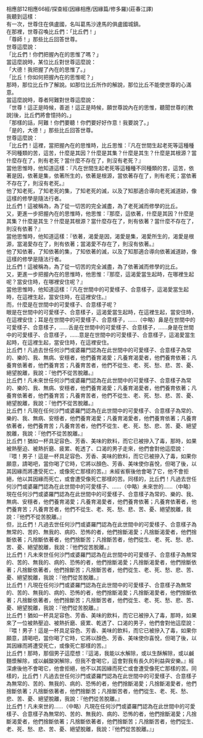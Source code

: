 相應部12相應66經/探查經(因緣相應/因緣篇/修多羅)(莊春江譯)  
我聽到這樣：  
有一次，世尊住在俱盧國，名叫葛馬沙達馬的俱盧國城鎮。  
在那裡，世尊召喚比丘們：「比丘們！」  
「尊師！」那些比丘回答世尊。  
世尊這麼說：  
「比丘們！你們把握內在的思惟了嗎？」  
當這麼說時，某位比丘對世尊這麼說：  
「大德！我把握了內在的思惟了。」  
「比丘！你如何把握內在的思惟呢？」  
那時，那位比丘作了解說。如那位比丘所作的解說，那位比丘不能使世尊的心滿意。  
當這麼說時，尊者阿難對世尊這麼說：  
「世尊！這正是時候，善逝！這正是時候，願世尊說內在的思惟，聽聞世尊的[教說]後，比丘們將會憶持的。」  
「那樣的話，阿難！你們要聽！你們要好好作意！我要說了。」  
「是的，大德！」那些比丘回答世尊。  
世尊這麼說：  
「比丘們！這裡，當把握內在的思惟時，比丘思惟：『凡在世間生起老死等這種種不同種類的苦，這苦，什麼是其因？什麼是其集？什麼是其生？什麼是其根源？當什麼存在了，則有老死？當什麼不存在了，則沒有老死？』  
當他思惟時，他知道這樣：『凡在世間生起老死等這種種不同種類的苦，這苦，依著是因，依著是集，依著所生的，依著是根源，當依著存在了，則有老死；當依著不存在了，則沒有老死。』  
他了知老死，了知老死的集，了知老死的滅，以及了知那適合導向老死滅道跡，像這樣的修學是隨法行者。  
比丘們！這被稱為，為了從一切苦的完全滅盡，為了老死滅而修學的比丘。  
又，更進一步把握內在的思惟時，他思惟：『那麼，這依著，什麼是其因？什麼是其集？什麼是其生？什麼是其根源？當什麼存在了，則有依著？當什麼不存在了，則沒有依著？』  
當他思惟時，他知道這樣：『依著，渴愛是因，渴愛是集，渴愛所生的，渴愛是根源，當渴愛存在了，則有依著；當渴愛不存在了，則沒有依著。』  
他了知依著，了知依著的集，了知依著的滅，以及了知那適合導向依著滅道跡，像這樣的修學是隨法行者。  
比丘們！這被稱為，為了從一切苦的完全滅盡，為了依著滅而修學的比丘。  
又，更進一步把握內在的思惟時，他思惟：『那麼，這渴愛當生起時，在哪裡生起呢？當安住時，在哪裡安住呢？』  
當他思惟時，他知道這樣：『凡在世間中的可愛樣子、合意樣子，這渴愛當生起時，在這裡生起，當安住時，在這裡安住。』  
而，什麼是在世間中的可愛樣子、合意樣子呢？  
眼是在世間中的可愛樣子、合意樣子，這渴愛當生起時，在這裡生起，當安住時，在這裡安住；耳是在世間中的可愛樣子、合意樣子，……（中略）鼻是在世間中的可愛樣子、合意樣子，……舌是在世間中的可愛樣子、合意樣子，……身是在世間中的可愛樣子、合意樣子，……意是在世間中的可愛樣子、合意樣子，這渴愛當生起時，在這裡生起，當安住時，在這裡安住。  
比丘們！凡過去世任何沙門或婆羅門認為在此世間中的可愛樣子、合意樣子為常的、樂的、我、無病、安穩者，他們養育渴愛；凡養育渴愛者，他們養育依著；凡養育依著者，他們養育苦；凡養育苦者，他們不從生、老、死、愁、悲、苦、憂、絕望脫離，我說：『他們不從苦脫離。』  
比丘們！凡未來世任何沙門或婆羅門認為在此世間中的可愛樣子、合意樣子為常的、樂的、我、無病、安穩者，他們養育渴愛；凡養育渴愛者，他們養育依著；凡養育依著者，他們養育苦；凡養育苦者，他們不從生、老、死、愁、悲、苦、憂、絕望脫離，我說：『他們不從苦脫離。』  
比丘們！凡現在任何沙門或婆羅門認為在此世間中的可愛樣子、合意樣子為常的、樂的、我、無病、安穩者，他們養育渴愛；凡養育渴愛者，他們養育依著；凡養育依著者，他們養育苦；凡養育苦者，他們不從生、老、死、愁、悲、苦、憂、絕望脫離，我說：『他們不從苦脫離。』  
比丘們！猶如一杯具足容色、芳香、美味的飲料，而它已被摻入了毒，那時，如果被熱壓迫、被熱折磨、疲累、乾透了、口渴的男子走來，他們會對他這麼說：『喂！男子！這是一杯具足容色、芳香、美味的飲料，而它已被摻入了毒，如果你願意，請喝吧，當你喝了它時，它將以顏色、芳香、美味使你喜悅，但喝了後，以其因緣而將遭受死亡，或像死亡那樣的苦。』未經省察後他會喝了它，他不會拒絕，他以其因緣而死亡，或會遭受像死亡那樣的苦。同樣的，比丘們！凡過去世任何沙門或婆羅門認為在此世間中的可愛樣子、……（中略）未來世的……（中略）現在任何沙門或婆羅門認為在此世間中的可愛樣子、合意樣子為常的、樂的、我、無病、安穩者，他們養育渴愛；凡養育渴愛者，他們養育依著；凡養育依著者，他們養育苦；凡養育苦者，他們不從生、老、死、愁、悲、苦、憂、絕望脫離，我說：『他們不從苦脫離。』  
但，比丘們！凡過去世任何沙門或婆羅門認為在此世間中的可愛樣子、合意樣子為無常的、苦的、無我的、病的、恐怖的者，他們捨斷渴愛；凡捨斷渴愛者，他們捨斷依著；凡捨斷依著者，他們捨斷苦；凡捨斷苦者，他們從生、老、死、愁、悲、苦、憂、絕望脫離，我說：『他們從苦脫離。』  
比丘們！凡未來世任何沙門或婆羅門認為在此世間中的可愛樣子、合意樣子為無常的、苦的、無我的、病的、恐怖的者，他們捨斷渴愛；凡捨斷渴愛者，他們捨斷依著；凡捨斷依著者，他們捨斷苦；凡捨斷苦者，他們從生、老、死、愁、悲、苦、憂、絕望脫離，我說：『他們從苦脫離。』  
比丘們！凡現在任何沙門或婆羅門認為在此世間中的可愛樣子、合意樣子為無常的、苦的、無我的、病的、恐怖的者，他們捨斷渴愛；凡捨斷渴愛者，他們捨斷依著；凡捨斷依著者，他們捨斷苦；凡捨斷苦者，他們從生、老、死、愁、悲、苦、憂、絕望脫離，我說：『他們從苦脫離。』  
比丘們！猶如一杯具足容色、芳香、美味的飲料，而它已被摻入了毒，那時，如果來了一位被熱壓迫、被熱折磨、疲累、乾透了、口渴的男子，他們會對他這麼說：『喂！男子！這是一杯具足容色、芳香、美味的飲料，而它已被摻入了毒，如果你願意，請喝吧，當你喝了它時，它將以顏色、芳香、美味使你喜悅，但喝了後，以其因緣而將遭受死亡，或像死亡那樣的苦。』  
比丘們！那時，那個男子這麼想：『這渴，我能以水解除，或以生酥解除，或以鹹麵漿解除，或以鹹酸粥解除，但我不會喝它，這會對我有長久的利益與安樂。』經深慮後他不會喝它，他會拒絕，他不以其因緣而死亡或會遭受像死亡那樣的苦。同樣的，比丘們！凡過去世任何沙門或婆羅門認為在此世間中的可愛樣子、合意樣子為無常的、苦的、無我的、病的、恐怖的者，他們捨斷渴愛；凡捨斷渴愛者，他們捨斷依著；凡捨斷依著者，他們捨斷苦；凡捨斷苦者，他們從生、老、死、愁、悲、苦、憂、絕望脫離，我說：『他們從苦脫離。』  
比丘們！凡未來世的……（中略）凡現在任何沙門或婆羅門認為在此世間中的可愛樣子、合意樣子為無常的、苦的、無我的、病的、恐怖的者，他們捨斷渴愛；凡捨斷渴愛者，他們捨斷依著；凡捨斷依著者，他們捨斷苦；凡捨斷苦者，他們從生、老、死、愁、悲、苦、憂、絕望脫離，我說：『他們從苦脫離。』」  
  
  
